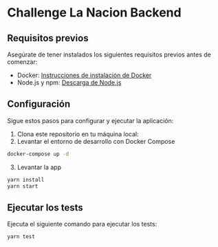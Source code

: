 # Challenge La Nacion Backend


## Requisitos previos

Asegúrate de tener instalados los siguientes requisitos previos antes de comenzar:

- Docker: [Instrucciones de instalación de Docker](https://docs.docker.com/get-docker/)
- Node.js y npm: [Descarga de Node.js](https://nodejs.org/)

## Configuración

Sigue estos pasos para configurar y ejecutar la aplicación:

1. Clona este repositorio en tu máquina local:
2. Levantar el entorno de desarrollo con Docker Compose
```bash
docker-compose up -d

```
3. Levantar la app
```bash
yarn install
yarn start
```


## Ejecutar los tests
Ejecuta el siguiente comando para ejecutar los tests:

```bash
yarn test
```